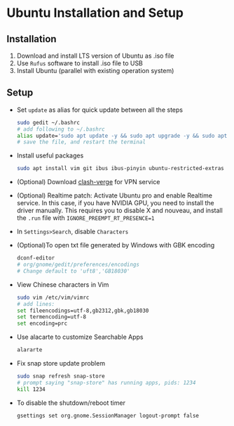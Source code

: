 # Ubuntu Installation and Setup

## Installation

1. Download and install LTS version of Ubuntu as .iso file
2. Use `Rufus` software to install .iso file to USB
3. Install Ubuntu (parallel with existing operation system)

## Setup

* Set `update` as alias for quick update between all the steps

  ```bash
  sudo gedit ~/.bashrc
  # add following to ~/.bashrc
  alias update='sudo apt update -y && sudo apt upgrade -y && sudo apt autoremove -y'
  # save the file, and restart the terminal
  ```
* Install useful packages

  ```bash
  sudo apt install vim git ibus ibus-pinyin ubuntu-restricted-extras libfuse2 dconf-editor gh alacarte -y
  ```
* (Optional) Download [clash-verge](https://github.com/clash-verge-rev/clash-verge-rev/releases) for VPN service
* (Optional) Realtime patch: Activate Ubuntu pro and enable Realtime service. In this case, if you have NVIDIA GPU, you need to install the driver manually. This requires you to disable X and nouveau, and install the `.run` file with `IGNORE_PREEMPT_RT_PRESENCE=1`
* In `Settings>Search`, disable `Characters`
* (Optional)To open txt file generated by Windows with GBK encoding

  ```bash
  dconf-editor
  # org/gnome/gedit/preferences/encodings
  # Change default to 'uft8','GB18030'
  ```
* View Chinese characters in Vim

  ```bash
  sudo vim /etc/vim/vimrc
  # add lines:
  set fileencodings=utf-8,gb2312,gbk,gb18030
  set termencoding=utf-8
  set encoding=prc
  ```

* Use alacarte to customize Searchable Apps

  ```bash
  alararte
  ```

* Fix snap store update problem

  ```bash
  sudo snap refresh snap-store
  # prompt saying "snap-store" has running apps, pids: 1234
  kill 1234
  ```

* To disable the shutdown/reboot timer

  ```bash
  gsettings set org.gnome.SessionManager logout-prompt false
  ```
